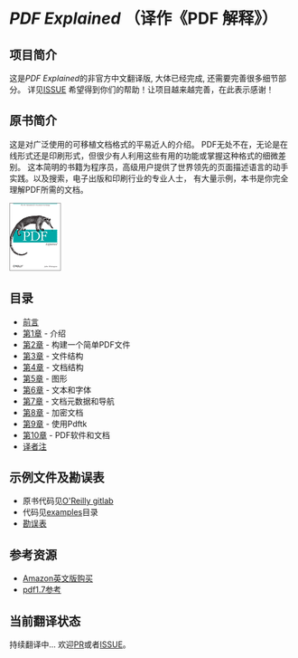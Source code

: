 # *PDF Explained* （译作《PDF 解释》）

## 项目简介
这是*PDF Explained*的非官方中文翻译版, 大体已经完成, 还需要完善很多细节部分。
详见[ISSUE](https://github.com/zxyle/PDF_Explained/issues) 希望得到你们的帮助！让项目越来越完善，在此表示感谢！


## 原书简介
这是对广泛使用的可移植文档格式的平易近人的介绍。
PDF无处不在，无论是在线形式还是印刷形式，但很少有人利用这些有用的功能或掌握这种格式的细微差别。
这本简明的书籍为程序员，高级用户提供了世界领先的页面描述语言的动手实践。以及搜索，电子出版和印刷行业的专业人士，
有大量示例，本书是你完全理解PDF所需的文档。

![](./images/logo.png)


## 目录
* [前言](./preface.md)
* [第1章](./chapter1.md) - 介绍
* [第2章](./chapter2.md) - 构建一个简单PDF文件
* [第3章](./chapter3.md) - 文件结构
* [第4章](./chapter4.md) - 文档结构
* [第5章](./chapter5.md) - 图形
* [第6章](./chapter6.md) - 文本和字体
* [第7章](./chapter7.md) - 文档元数据和导航
* [第8章](./chapter8.md) - 加密文档
* [第9章](./chapter9.md) - 使用Pdftk
* [第10章](./chapter10.md) - PDF软件和文档
* [译者注]()

## 示例文件及勘误表
* 原书代码见[O'Reilly gitlab](https://resources.oreilly.com/examples/0636920021483/)
* 代码见[examples](./examples)目录
* [勘误表](https://www.oreilly.com/catalog/errata.csp?isbn=9781449310028)



## 参考资源
* [Amazon英文版购买](https://www.amazon.com/PDF-Explained-Standard-Document-Exchange/dp/1449310028)
* [pdf1.7参考](./resources/pdf_reference_1.7.pdf)

## 当前翻译状态
持续翻译中... 欢迎[PR](https://github.com/zxyle/PDF_Explained/pulls)或者[ISSUE](https://github.com/zxyle/PDF_Explained/issues)。
